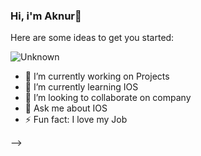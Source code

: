 ### Hi, i'm Aknur👋


Here are some ideas to get you started:

![Unknown](https://user-images.githubusercontent.com/47109731/108049102-0f49a780-7072-11eb-8b11-d5332cb4fe1c.jpg)



- 🔭 I’m currently working on Projects
- 🌱 I’m currently learning IOS
- 👯 I’m looking to collaborate on company
- 💬 Ask me about IOS
- ⚡ Fun fact: I love my Job

[Vk]: https://vk.com/aknurchik
[youtube]: https://www.youtube.com/channel/UCMFvdK9HKPG1Ajb5CvDaVLA
[instagram]: https://www.instagram.com/s.aknura.01/

-->
